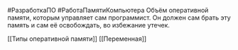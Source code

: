 #РазработкаПО #РаботаПамятиКомпьютера 
Объём оперативной памяти, которым управляет сам программист. Он должен сам брать эту память и сам её освобождать, во избежание утечек.

[[Типы оперативной памяти]]
[[Переменная]]